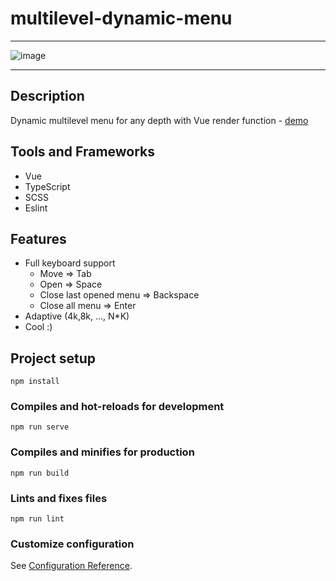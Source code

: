 # multilevel-dynamic-menu
---
![image](https://user-images.githubusercontent.com/26417963/96798678-0faa9c80-140a-11eb-9abe-caf418da5f34.png)

---

## Description
Dynamic multilevel menu for any depth with Vue render function - [demo](https://saloev.github.io/multilevel-dynamic-menu)

## Tools and Frameworks
 - Vue
 - TypeScript
 - SCSS
 - Eslint

## Features
  - Full keyboard support 
    - Move => Tab
    - Open => Space
    - Close last opened menu => Backspace
    - Close all menu => Enter
  - Adaptive (4k,8k, ..., N*K)
  - Cool :)

## Project setup
```
npm install
```

### Compiles and hot-reloads for development
```
npm run serve
```

### Compiles and minifies for production
```
npm run build
```

### Lints and fixes files
```
npm run lint
```

### Customize configuration
See [Configuration Reference](https://cli.vuejs.org/config/).
